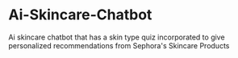 # Ai-Skincare-Chatbot
Ai skincare chatbot that has a skin type quiz incorporated to give personalized recommendations from Sephora's Skincare Products 
